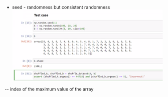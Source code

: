 - seed - randomness but consistent randomness
![alt text](image-10.png)

-- index of the maximum value of the array